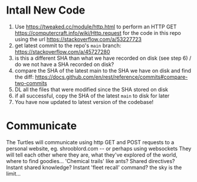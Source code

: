 # Intall New Code
1. Use https://tweaked.cc/module/http.html to perform an HTTP GET https://computercraft.info/wiki/Http.request for the code in this repo using the url https://stackoverflow.com/a/53227723
2. get latest commit to the repo's `main` branch: https://stackoverflow.com/a/45727280
3. is this a different SHA than what we have recorded on disk (see step 6) / do we not have a SHA recorded on disk?
4. compare the SHA of the latest main to the SHA we have on disk and find the diff: https://docs.github.com/en/rest/reference/commits#compare-two-commits
5. DL all the files that were modified since the SHA stored on disk
6. if all successful, copy the SHA of the latest `main` to disk for later
7. You have now updated to latest version of the codebase!

# Communicate
The Turtles will communicate using http GET and POST requests to a personal website, eg. shrooblord.com -- or perhaps using websockets
They will tell each other where they are, what they've explored of the world, where to find goodies...
'Chemical trails' like ants?
Shared directives?
Instant shared knowledge?
Instant 'fleet recall' command?
the sky is the limit...
